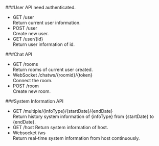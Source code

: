 ###User API
need authenticated.
* GET /user <br>
Return current user information.
* POST /user <br>
Create new user.
* GET /user/{id} <br>
Return user information of id.

###Chat API
* GET /rooms <br />
Return rooms of current user created.
* WebSocket /chatws/{roomid}/{token} <br />
Connect the room.
* POST /room <br/>
Create new room.

###System Information API
* GET /multiple/{infoType}/{startDate}/{endDate} <br />
Return history system information of {infoType} from {startDate} to {endDate}.
* GET /host
Return system information of host.
* Websocket /ws <br />
Return real-time system information from host continuously.
